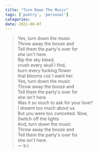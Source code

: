 ```yaml
---
title: "Turn Down The Music"
tags: ['poetry', 'personal']
categories: 
date: 2021-06-07
---
```




> Yes, turn down the music  
Throw away the booze and   
Tell them the party's over for  
she isn't here.   
> Rip the sky bleed,  
crush every skull I find,   
burn every fucking flower    
that blooms coz I want her.    
> Yes, turn down the music  
Throw away the booze and   
Tell them the party's over for  
she isn't here.  
> Was it so much to ask for your love?  
I dreamt too much about us  
But you were too conceited. Now,  
Switch off the lights     
> And, turn down the music  
Throw away the booze and  
Tell them the party's over for  
she isn't here.    
&mdash; b.l.  





